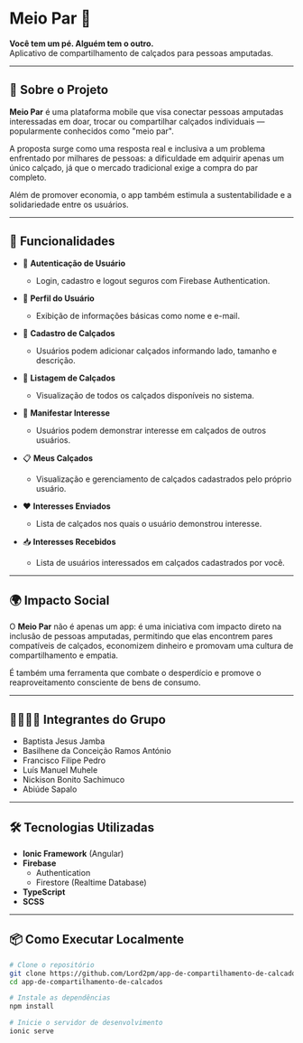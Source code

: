 # Meio Par 👟

**Você tem um pé. Alguém tem o outro.**  
Aplicativo de compartilhamento de calçados para pessoas amputadas.

---

## 📱 Sobre o Projeto

**Meio Par** é uma plataforma mobile que visa conectar pessoas amputadas interessadas em doar, trocar ou compartilhar calçados individuais — popularmente conhecidos como "meio par".  

A proposta surge como uma resposta real e inclusiva a um problema enfrentado por milhares de pessoas: a dificuldade em adquirir apenas um único calçado, já que o mercado tradicional exige a compra do par completo.  

Além de promover economia, o app também estimula a sustentabilidade e a solidariedade entre os usuários.

---

## 🚀 Funcionalidades

- 🔐 **Autenticação de Usuário**
  - Login, cadastro e logout seguros com Firebase Authentication.

- 👤 **Perfil do Usuário**
  - Exibição de informações básicas como nome e e-mail.

- 👟 **Cadastro de Calçados**
  - Usuários podem adicionar calçados informando lado, tamanho e descrição.

- 📄 **Listagem de Calçados**
  - Visualização de todos os calçados disponíveis no sistema.

- 💬 **Manifestar Interesse**
  - Usuários podem demonstrar interesse em calçados de outros usuários.

- 📋 **Meus Calçados**
  - Visualização e gerenciamento de calçados cadastrados pelo próprio usuário.

- ❤️ **Interesses Enviados**
  - Lista de calçados nos quais o usuário demonstrou interesse.

- 📥 **Interesses Recebidos**
  - Lista de usuários interessados em calçados cadastrados por você.

---

## 🌍 Impacto Social

O **Meio Par** não é apenas um app: é uma iniciativa com impacto direto na inclusão de pessoas amputadas, permitindo que elas encontrem pares compatíveis de calçados, economizem dinheiro e promovam uma cultura de compartilhamento e empatia.  

É também uma ferramenta que combate o desperdício e promove o reaproveitamento consciente de bens de consumo.

---

## 👨‍👩‍👧‍👦 Integrantes do Grupo

- Baptista Jesus Jamba  
- Basilhene da Conceição Ramos António  
- Francisco Filipe Pedro  
- Luís Manuel Muhele  
- Nickison Bonito Sachimuco  
- Abiúde Sapalo  

---

## 🛠️ Tecnologias Utilizadas

- **Ionic Framework** (Angular)
- **Firebase**
  - Authentication
  - Firestore (Realtime Database)
- **TypeScript**
- **SCSS**

---

## 📦 Como Executar Localmente

```bash
# Clone o repositório
git clone https://github.com/Lord2pm/app-de-compartilhamento-de-calcados.git
cd app-de-compartilhamento-de-calcados

# Instale as dependências
npm install

# Inicie o servidor de desenvolvimento
ionic serve
